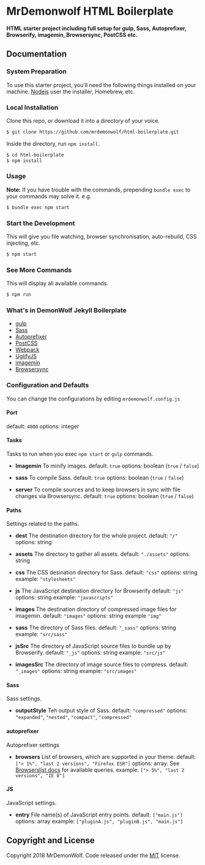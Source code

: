 ﻿# MrDemonwolf HTML Boilerplate

__HTML starter project including full setup for gulp, Sass, Autoprefixer, Browserify, imagemin, Browsersync, PostCSS etc.__

## Documentation

### System Preparation
To use this starter project, you'll need the following things installed on your machine.
[Nodejs](https://nodejs.org)
user the installer, Homebrew, etc.

### Local Installation
Clone this repo, or download it into a directory of your voice.
```sh
$ git clone https://github.com/mrdemonwolf/html-boilerplate.git
```
Inside the directory, run `npm install`.
```sh
$ cd html-boilerplate
$ npm install
```

### Usage
**Note:** If you have trouble with the commands, prepending `bundle exec` to your
commands may solve it. e.g.
```sh
$ bundle exec npm start
```

### Start the Development
This will give you file watching, browser synchronisation, auto-rebuild, CSS injecting, etc.
```sh
$ npm start
```

### See More Commands
This will display all available commands.
```sh
$ npm run
```

### What's in DemonWolf Jekyll Boilerplate
* [gulp](https://gulpjs.com)
* [Sass](https://sass-lang.com)
* [Autoprefixer](https://github.com/postcss/autoprefixer)
* [PostCSS](https://postcss.org)
* [Webpack](https://webpack.github.io)
* [UglifyJS](https://github.com/mishoo/uglifyJS2)
* [imagemin](https://github.com/imagemin/imagemin)
* [Browsersync](https://www.browsersync.io)

### Configuration and Defaults
You can change the configurations by editing `mrdemonwolf.config.js`

#### Port
default: `4000`
options: integer

#### Tasks
Tasks to run when you exec `npm start` or `gulp` commands.

* **Imagemin**
To minify images.
default: `true`
options: boolean (`true` / `false`)

* **sass**
To compile Sass.
default: `true`
options: boolean (`true` / `false`)

* **server**
To compile sources and to keep browsers in sync with file
changes via Browsersync.
default: `true`
options: boolean (`true` / `false`)

#### Paths
Settings related to the paths.

* **dest**
The destination directory for the whole project.
default: `"/"`
options: string

* **assets**
The directory to gather all assets.
default: `"./assets"`
options: string

* **css**
The CSS desination directory for Sass.
default: `"css"`
options: string
example: `"stylesheets"`

* **js**
The JavaScript destination directory for Browserify
default: `"js"`
options: string
example: `"javascripts"`

* **images**
The destination directory of compressed image files for imagemin.
default: `"images"`
options: string
example `"img"`

* **sass**
The directory of Sass files.
default: `"_sass"`
options: string
example: `"src/sass"`

* **jsSrc**
The directory of JavaScript source files to bundle up by Browserify.
default: `"_js"`
options: string
example: `"src/js"`

* **imagesSrc**
The directory of image source files to compress.
default: `"_images"`
options: string
example: `"src/images"`

#### Sass
Sass settings.

* **outputStyle**
Teh output style of Sass.
default: `"compressed"`
options: `"expanded"`, `"nested"`, `"compact"`, `"compressed"`

#### autoprefixer
Autoprefixer settings

* **browsers**
List of browsers, which are supported in your theme.
default: `["> 1%", "last 2 versions", "Firefox ESR"]`
options: array. See [Browserslist docs](https://github.com/ai/browserslist#queries) for available queries.
example: `["> 5%", "last 2 versions", "IE 8"]`

#### JS
JavaScript settings.

* **entry**
File name(s) of JavaScript entry points.
default: `["main.js"]`
options: array
example: `["pluginA.js", "pluginB.js", "main.js"]`

## Copyright and License

Copyright 2018 MrDemonWolf. Code released under the [MIT](https://github.com/mrdemonwolf/html-boilerplate/blob/master/LICENSE) license.
